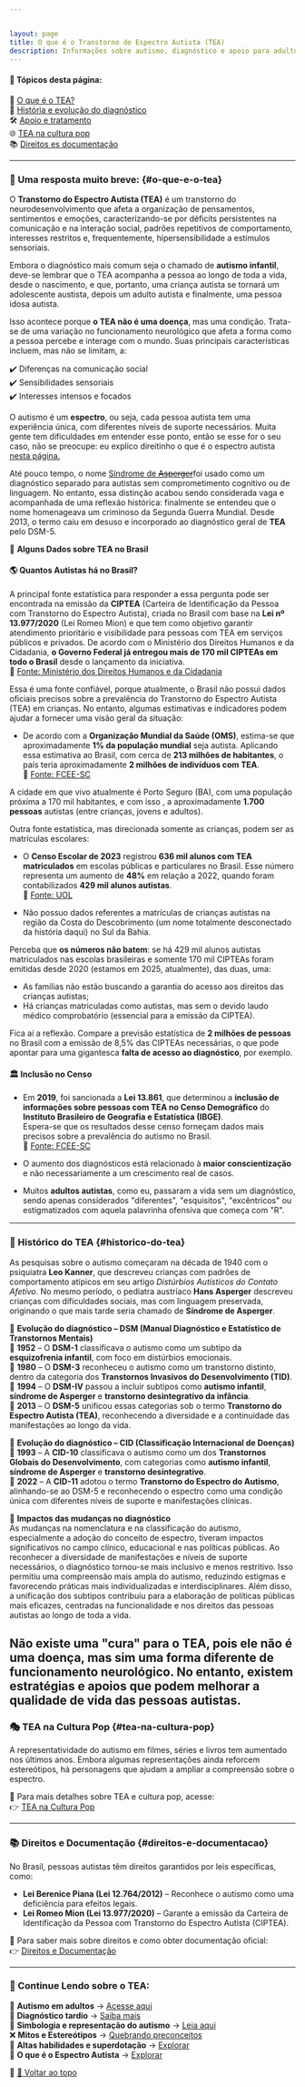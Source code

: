 ```yaml
---


layout: page
title: O que é o Transtorno do Espectro Autista (TEA)
description: Informações sobre autismo, diagnóstico e apoio para adultos autistas.
---
```


#### 📌 Tópicos desta página:
📖 [O que é o TEA?](#o-que-e-o-tea)  
📜 [História e evolução do diagnóstico](#historico-do-tea)  
🛠️ [Apoio e tratamento](#apoio-e-tratamento)  
🌐 [TEA na cultura pop](#tea-na-cultura-pop)  
📚 [Direitos es documentação](#direitos-e-documentacao)  

---

### 🧩 Uma resposta muito breve: {#o-que-e-o-tea}


O **Transtorno do Espectro Autista (TEA)** é um transtorno do neurodesenvolvimento que afeta a organização de pensamentos, sentimentos e emoções, caracterizando-se por déficits persistentes na comunicação e na interação social, padrões repetitivos de comportamento, interesses restritos e, frequentemente, hipersensibilidade a estímulos sensoriais.  

Embora o diagnóstico mais comum seja o chamado de **autismo infantil**, deve-se lembrar que o TEA acompanha a pessoa ao longo de toda a vida, desde o nascimento, e que, portanto, uma criança autista se tornará um adolescente austista, depois um adulto autista e finalmente, uma pessoa idosa autista.

Isso acontece porque **o TEA não é uma doença**, mas uma condição. Trata-se de uma variação no funcionamento neurológico que afeta a forma como a pessoa percebe e interage com o mundo. Suas principais características incluem, mas não se limitam, a:

✔️ Diferenças na comunicação social  
✔️ Sensibilidades sensoriais  
✔️ Interesses intensos e focados  

O autismo é um **espectro**, ou seja, cada pessoa autista tem uma experiência única, com diferentes níveis de suporte necessários. Muita gente tem dificuldades em entender esse ponto, então se esse for  o seu caso, não se preocupe: eu explico direitinho o que é o espectro autista [nesta página.](/pages/autismo/espectro.html)

Até pouco tempo, o nome [Síndrome de ~~Asperger~~](/pages/autismo/espectro.html)foi usado como um diagnóstico separado para autistas sem comprometimento cognitivo ou de linguagem. No entanto, essa distinção acabou sendo considerada vaga e acompanhada de uma reflexão histórica: finalmente se entendeu que o nome homenageava um criminoso da Segunda Guerra Mundial. Desde 2013, o termo caiu em desuso e incorporado ao diagnóstico geral de **TEA** pelo DSM-5.


📌 **Alguns Dados sobre TEA no Brasil**


#### 🌎 Quantos Autistas há no Brasil?

A principal fonte estatística para responder a essa pergunta pode ser encontrada na emissão da **CIPTEA** (Carteira de Identificação da Pessoa com Transtorno do Espectro Autista), criada no Brasil com base na **Lei nº 13.977/2020** (Lei Romeo Mion) e que tem como objetivo garantir atendimento prioritário e visibilidade para pessoas com TEA em serviços públicos e privados. De acordo com o Ministério dos Direitos Humanos e da Cidadania, **o Governo Federal já entregou mais de 170 mil CIPTEAs em todo o Brasil** desde o lançamento da iniciativa.  
  🔗 [Fonte: Ministério dos Direitos Humanos e da Cidadania](https://www.gov.br/mdh/pt-br/assuntos/noticias/governo-federal-entrega-mais-de-170-mil-carteiras-de-identificacao-da-pessoa-com-transtorno-do-espectro-autista-em-todo-o-pais)  

Essa é uma fonte confiável, porque atualmente, o Brasil não possui dados oficiais precisos sobre a prevalência do Transtorno do Espectro Autista (TEA) em crianças. No entanto, algumas estimativas e indicadores podem ajudar a fornecer uma visão geral da situação:  

- De acordo com a **Organização Mundial da Saúde (OMS)**, estima-se que aproximadamente **1% da população mundial** seja autista. Aplicando essa estimativa ao Brasil, com cerca de **213 milhões de habitantes**, o país teria aproximadamente **2 milhões de indivíduos com TEA**.  
  🔗 [Fonte: FCEE-SC](https://www.fcee.sc.gov.br/portal-do-autismo/8-categoria-institucional/9999-dados?utm_source=chatgpt.com)

A cidade em que vivo atualmente é Porto Seguro (BA), com uma população próxima a 170 mil habitantes, e com  isso , a aproximadamente **1.700 pessoas** autistas (entre crianças, jovens e adultos).   


Outra fonte estatística, mas direcionada somente as crianças, podem ser as matrículas escolares:

- O **Censo Escolar de 2023** registrou **636 mil alunos com TEA matriculados** em escolas públicas e particulares no Brasil. Esse número representa um aumento de **48%** em relação a 2022, quando foram contabilizados **429 mil alunos autistas**.  
  🔗 [Fonte: UOL](https://www.uol.com.br/vivabem/noticias/redacao/2024/04/02/numero-de-alunos-com-autismo-matriculados-nas-escolas-do-brasil-cresceu-48.htm?utm_source=chatgpt.com)  

- Não possuo dados referentes a matrículas de crianças autistas na região da Costa do Descobrimento (um nome totalmente desconectado da história daqui) no Sul da Bahia.


Perceba que **os números não batem**: se há 429 mil alunos autistas matriculados nas escolas brasileiras e somente 170 mil CIPTEAs foram emitidas desde 2020 (estamos em 2025, atualmente), das duas, uma:

- As famílias não estão buscando a garantia do acesso aos direitos das crianças autistas;
- Há crianças matriculadas como autistas, mas sem o devido laudo médico comprobatório (essencial para a emissão da CIPTEA).

Fica aí a reflexão. Compare a previsão estatística de **2 milhões de pessoas** no Brasil com a emissão de 8,5% das CIPTEAs necessárias, o que pode apontar para uma gigantesca **falta de acesso ao diagnóstico**, por exemplo.

#### 🏛️ Inclusão no Censo  

- Em **2019**, foi sancionada a **Lei 13.861**, que determinou a **inclusão de informações sobre pessoas com TEA no Censo Demográfico** do **Instituto Brasileiro de Geografia e Estatística (IBGE)**.  
  Espera-se que os resultados desse censo forneçam dados mais precisos sobre a prevalência do autismo no Brasil.  
  🔗 [Fonte: FCEE-SC](https://www.fcee.sc.gov.br/portal-do-autismo/8-categoria-institucional/9999-dados?utm_source=chatgpt.com)  

- O aumento dos diagnósticos está relacionado à **maior conscientização** e não necessariamente a um crescimento real de casos.  
- Muitos **adultos autistas**, como eu,  passaram a vida sem um diagnóstico, sendo apenas considerados "diferentes", "esquisitos", "excêntricos" ou estigmatizados com aquela palavrinha ofensiva que começa com "R".  


---

### 📜 Histórico do TEA {#historico-do-tea}

As pesquisas sobre o autismo começaram na década de 1940 com o psiquiatra **Leo Kanner**, que descreveu crianças com padrões de comportamento atípicos em seu artigo *Distúrbios Autísticos do Contato Afetivo*. No mesmo período, o pediatra austríaco **Hans Asperger** descreveu crianças com dificuldades sociais, mas com linguagem preservada, originando o que mais tarde seria chamado de **Síndrome de Asperger**.  

📌 **Evolução do diagnóstico – DSM (Manual Diagnóstico e Estatístico de Transtornos Mentais)**  
📅 **1952** – O **DSM-1** classificava o autismo como um subtipo da **esquizofrenia infantil**, com foco em distúrbios emocionais.  
📅 **1980** – O **DSM-3** reconheceu o autismo como um transtorno distinto, dentro da categoria dos **Transtornos Invasivos do Desenvolvimento (TID)**.  
📅 **1994** – O **DSM-IV** passou a incluir subtipos como **autismo infantil**, **síndrome de Asperger** e **transtorno desintegrativo da infância**.  
📅 **2013** – O **DSM-5** unificou essas categorias sob o termo **Transtorno do Espectro Autista (TEA)**, reconhecendo a diversidade e a continuidade das manifestações ao longo da vida.  

📌 **Evolução do diagnóstico – CID (Classificação Internacional de Doenças)**  
📅 **1993** – A **CID-10** classificava o autismo como um dos **Transtornos Globais do Desenvolvimento**, com categorias como **autismo infantil**, **síndrome de Asperger** e **transtorno desintegrativo**.  
📅 **2022** – A **CID-11** adotou o termo **Transtorno do Espectro do Autismo**, alinhando-se ao DSM-5 e reconhecendo o espectro como uma condição única com diferentes níveis de suporte e manifestações clínicas.  

📌 **Impactos das mudanças no diagnóstico**  
As mudanças na nomenclatura e na classificação do autismo, especialmente a adoção do conceito de espectro, tiveram impactos significativos no campo clínico, educacional e nas políticas públicas. Ao reconhecer a diversidade de manifestações e níveis de suporte necessários, o diagnóstico tornou-se mais inclusivo e menos restritivo. Isso permitiu uma compreensão mais ampla do autismo, reduzindo estigmas e favorecendo práticas mais individualizadas e interdisciplinares. Além disso, a unificação dos subtipos contribuiu para a elaboração de políticas públicas mais eficazes, centradas na funcionalidade e nos direitos das pessoas autistas ao longo de toda a vida.

Não existe uma "cura" para o TEA, pois ele **não é uma doença**, mas sim uma forma diferente de funcionamento neurológico. No entanto, existem estratégias e apoios que podem melhorar a qualidade de vida das pessoas autistas.   
---

### 🎭 TEA na Cultura Pop {#tea-na-cultura-pop}

A representatividade do autismo em filmes, séries e livros tem aumentado nos últimos anos. Embora algumas representações ainda reforcem estereótipos, há personagens que ajudam a ampliar a compreensão sobre o espectro.

📌 Para mais detalhes sobre TEA e cultura pop, acesse:  
👉 [TEA na Cultura Pop](/pages/autismo/namidia.html)  

---

### 📚 Direitos e Documentação {#direitos-e-documentacao}

No Brasil, pessoas autistas têm direitos garantidos por leis específicas, como:  

- **Lei Berenice Piana (Lei 12.764/2012)** – Reconhece o autismo como uma deficiência para efeitos legais.  
- **Lei Romeo Mion (Lei 13.977/2020)** – Garante a emissão da Carteira de Identificação da Pessoa com Transtorno do Espectro Autista (CIPTEA).  

📌 Para saber mais sobre direitos e como obter documentação oficial:  
👉 [Direitos e Documentação](/pages/autismo/direitos.html)  

---

### 🔎 Continue Lendo sobre o TEA:  

🧩 **Autismo em adultos** → [Acesse aqui](/pages/autismo/teadultos.html)  
📌 **Diagnóstico tardio** → [Saiba mais](/pages/autismo/diagnosticotardio.html)  
🎨 **Simbologia e representação do autismo** → [Leia aqui](/pages/autismo/identificadao.html)  
❌ **Mitos e Estereótipos** → [Quebrando preconceitos](/pages/autismo/mitos.html)  
🌟 **Altas habilidades e superdotação** → [Explorar](/pages/autismo/habilidades.html)  
🌟 **O que é o Espectro Autista** → [Explorar](/pages/autismo/espectro.html)

📌 [🔼 Voltar ao topo](#top)
